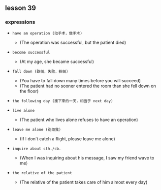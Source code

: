 ## lesson 39

### expressions

- `have an operation (动手术，做手术)`
    - (The operation was successful, but the patient died)

- `become successful`
    - (At my age, she became successful)

- `fall down (跌倒，失败，摔倒)`
    - (You have to fall down many times before you will succeed)
    - (The patient had no sooner entered the room than she fell down on the floor)

- `the following day (接下来的一天，相当于 next day)`

- `live alone`
    - (The patient who lives alone refuses to have an operation)

- `leave me alone (别烦我)`
    - (If I don't catch a flight, please leave me alone)

- `inquire about sth./sb.`
    - (When I was inquiring about his message, I saw my friend wave to me)

- `the relative of the patient`
    - (The relative of the patient takes care of him almost every day)